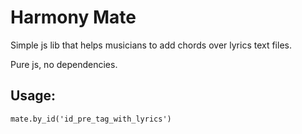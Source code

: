 # Harmony Mate

Simple js lib that helps musicians to add chords over lyrics text files.

Pure js, no dependencies.

## Usage:

```
mate.by_id('id_pre_tag_with_lyrics')
```

